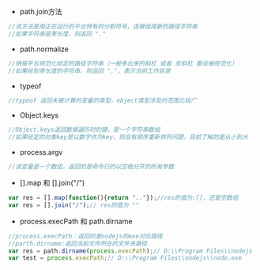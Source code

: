 - path.join方法

```javascript
//该方法是用正在运行的平台特有的分割符号，连接组成新的路径字符串
//如果字符串是零长度，则返回 "."
```

- path.normalize

```javascript
//根据平台规范化给定的路径字符串（一般多出来的斜杠 或者 反斜杠 都会被规范化）
//如果给到零长度的字符串，则返回 "."，表示当前工作目录
```

- typeof

```javascript
//typeof 返回未被计算的变量的类型，object类型涉及的范围比较广
```

- Object.keys

```javascript
//Object.keys返回数据遍历时的键，是一个字符串数组
//如果给定的对象key是以数字作为key，则会有顺序重新排列问题，目前了解的是从小到大
```

- process.argv

```javascript
//该变量是一个数组，返回的是命令行的以空格分开的所有参数
```

- [].map 和 [].join("/")

```javascript
var res = [].map(function(){return ".."});//res的值为:[]，还是空数组
var res = [].join("/");// res的值为 ""
```

- process.execPath 和 path.dirname

```javascript
//process.execPath：返回的是nodejs的exe对应路径
//parth.dirname:返回当前文件所在的文件夹路径
var res = path.dirname(process.execPath);// D:\\Program Files\\nodejs
var test = process.execPath;// D:\\Program Files\\nodejs\\node.exe
```

